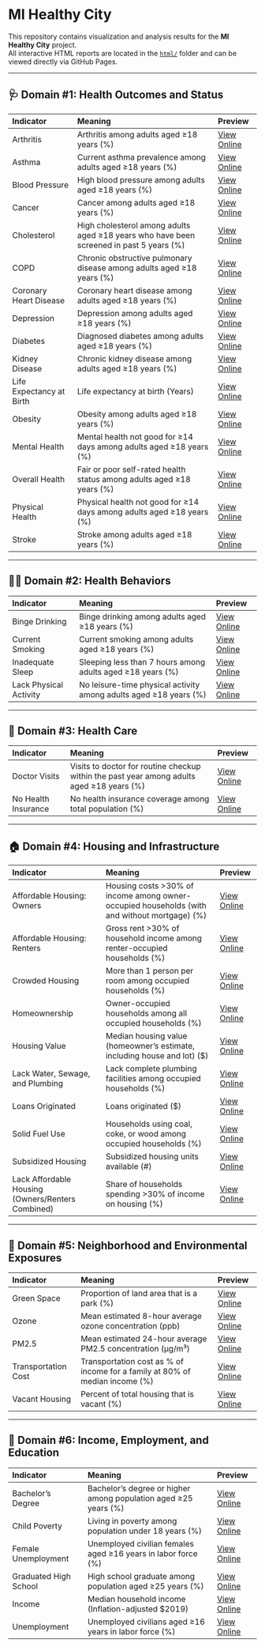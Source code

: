 # MI Healthy City

This repository contains visualization and analysis results for the **MI Healthy City** project.  
All interactive HTML reports are located in the [`html/`](./html) folder and can be viewed directly via GitHub Pages.

---

## 🩺 Domain #1: Health Outcomes and Status 

| Indicator | Meaning | Preview |
|:------|:-----------|:----------------|
| Arthritis | Arthritis among adults aged ≥18 years (%) | [View Online](https://yanlintong.github.io/MI-HealthyCity/html/1_Arthrisis.html) |
| Asthma | Current asthma prevalence among adults aged ≥18 years (%) | [View Online](https://yanlintong.github.io/MI-HealthyCity/html/1_Respiratory_Disease_Asthma.html) |
| Blood Pressure | High blood pressure among adults aged ≥18 years (%) | [View Online](https://yanlintong.github.io/MI-HealthyCity/html/1_Heart_Health_Risk_Blood_Pressure.html) |
| Cancer | Cancer among adults aged ≥18 years (%) | [View Online](https://yanlintong.github.io/MI-HealthyCity/html/1_Cancer.html) |
| Cholesterol | High cholesterol among adults aged ≥18 years who have been screened in past 5 years (%) | [View Online](https://yanlintong.github.io/MI-HealthyCity/html/1_Heart_Health_Risk_Cholesterol.html) |
| COPD | Chronic obstructive pulmonary disease among adults aged ≥18 years (%) | [View Online](https://yanlintong.github.io/MI-HealthyCity/html/1_Respiratory_Disease_COPD.html) |
| Coronary Heart Disease | Coronary heart disease among adults aged ≥18 years (%) | [View Online](https://yanlintong.github.io/MI-HealthyCity/html/1_CVD_Coronary_Heart_Disease.html) |
| Depression | Depression among adults aged ≥18 years (%) | [View Online](https://yanlintong.github.io/MI-HealthyCity/html/1_Depression.html) |
| Diabetes | Diagnosed diabetes among adults aged ≥18 years (%) | [View Online](https://yanlintong.github.io/MI-HealthyCity/html/1_Diabetes.html) |
| Kidney Disease | Chronic kidney disease among adults aged ≥18 years (%) | [View Online](https://yanlintong.github.io/MI-HealthyCity/html/1_Kidney_Disease.html) |
| Life Expectancy at Birth | Life expectancy at birth (Years) | [View Online](https://yanlintong.github.io/MI-HealthyCity/html/1_Life_Expectancy_At_Birth.html) |
| Obesity | Obesity among adults aged ≥18 years (%) | [View Online](https://yanlintong.github.io/MI-HealthyCity/html/1_Obesity.html) |
| Mental Health | Mental health not good for ≥14 days among adults aged ≥18 years (%) | [View Online](https://yanlintong.github.io/MI-HealthyCity/html/1_Self_Rated_Mental_Health.html) |
| Overall Health | Fair or poor self-rated health status among adults aged ≥18 years (%) | [View Online](https://yanlintong.github.io/MI-HealthyCity/html/1_Self_Rated_Overall_Health.html) |
| Physical Health | Physical health not good for ≥14 days among adults aged ≥18 years (%) | [View Online](https://yanlintong.github.io/MI-HealthyCity/html/1_Self_Rated_Physical_Health.html) |
| Stroke | Stroke among adults aged ≥18 years (%) | [View Online](https://yanlintong.github.io/MI-HealthyCity/html/1_CVD_Stroke.html) |

---

## 🏃‍♀️ Domain #2: Health Behaviors  

| Indicator | Meaning | Preview |
|:------|:-----------|:----------------|
| Binge Drinking | Binge drinking among adults aged ≥18 years (%) | [View Online](https://yanlintong.github.io/MI-HealthyCity/html/2_Binge_Drinking.html) |
| Current Smoking | Current smoking among adults aged ≥18 years (%) | [View Online](https://yanlintong.github.io/MI-HealthyCity/html/2_Current_Smoking.html) |
| Inadequate Sleep | Sleeping less than 7 hours among adults aged ≥18 years (%) | [View Online](https://yanlintong.github.io/MI-HealthyCity/html/2_Inadequate_Sleep.html) |
| Lack Physical Activity | No leisure-time physical activity among adults aged ≥18 years (%) | [View Online](https://yanlintong.github.io/MI-HealthyCity/html/2_Lack_Physical_Activity.html) |

---

## 🏥 Domain #3: Health Care  

| Indicator | Meaning | Preview |
|:------|:-----------|:----------------|
| Doctor Visits | Visits to doctor for routine checkup within the past year among adults aged ≥18 years (%) | [View Online](https://yanlintong.github.io/MI-HealthyCity/html/3_Doctor_Visits.html) |
| No Health Insurance | No health insurance coverage among total population (%) | [View Online](https://yanlintong.github.io/MI-HealthyCity/html/3_No_Health_Insurance_Coverage.html) |

---

## 🏠 Domain #4: Housing and Infrastructure  

| Indicator | Meaning | Preview |
|:------|:-----------|:----------------|
| Affordable Housing: Owners | Housing costs >30% of income among owner-occupied households (with and without mortgage) (%) | [View Online](https://yanlintong.github.io/MI-HealthyCity/html/4_Affordable_Housing_Owners.html) |
| Affordable Housing: Renters | Gross rent >30% of household income among renter-occupied households (%) | [View Online](https://yanlintong.github.io/MI-HealthyCity/html/4_Affordable_Housing_Renters.html) |
| Crowded Housing | More than 1 person per room among occupied households (%) | [View Online](https://yanlintong.github.io/MI-HealthyCity/html/4_Crowded_Housing.html) |
| Homeownership | Owner-occupied households among all occupied households (%) | [View Online](https://yanlintong.github.io/MI-HealthyCity/html/4_Homeownership.html) |
| Housing Value | Median housing value (homeowner’s estimate, including house and lot) ($) | [View Online](https://yanlintong.github.io/MI-HealthyCity/html/4_Housing_Value.html) |
| Lack Water, Sewage, and Plumbing | Lack complete plumbing facilities among occupied households (%) | [View Online](https://yanlintong.github.io/MI-HealthyCity/html/4_Lack_Water_Sewage_And_Plumbing.html) |
| Loans Originated | Loans originated ($) | [View Online](https://yanlintong.github.io/MI-HealthyCity/html/4_Loans_Originated.html) |
| Solid Fuel Use | Households using coal, coke, or wood among occupied households (%) | [View Online](https://yanlintong.github.io/MI-HealthyCity/html/4_Solid_Fuel_Use.html) |
| Subsidized Housing | Subsidized housing units available (#) | [View Online](https://yanlintong.github.io/MI-HealthyCity/html/4_Subsidized_Housing.html) |
| Lack Affordable Housing (Owners/Renters Combined) | Share of households spending >30% of income on housing (%) | [View Online](https://yanlintong.github.io/MI-HealthyCity/html/4_Affordable_Housing_Owners.html) |

---

## 🌳 Domain #5: Neighborhood and Environmental Exposures  

| Indicator | Meaning | Preview |
|:------|:-----------|:----------------|
| Green Space | Proportion of land area that is a park (%) | [View Online](https://yanlintong.github.io/MI-HealthyCity/html/5_Green_Space.html) |
| Ozone | Mean estimated 8-hour average ozone concentration (ppb) | [View Online](https://yanlintong.github.io/MI-HealthyCity/html/5_Air_Quality_Ozone.html) |
| PM2.5 | Mean estimated 24-hour average PM2.5 concentration (μg/m³) | [View Online](https://yanlintong.github.io/MI-HealthyCity/html/5_Air_Quality_PM2.5.html) |
| Transportation Cost | Transportation cost as % of income for a family at 80% of median income (%) | [View Online](https://yanlintong.github.io/MI-HealthyCity/html/5_Transportation_Cost.html) |
| Vacant Housing | Percent of total housing that is vacant (%) | [View Online](https://yanlintong.github.io/MI-HealthyCity/html/5_Vacant_Housing.html) |

---

## 💼 Domain #6: Income, Employment, and Education  

| Indicator | Meaning | Preview |
|:------|:-----------|:----------------|
| Bachelor’s Degree | Bachelor’s degree or higher among population aged ≥25 years (%) | [View Online](https://yanlintong.github.io/MI-HealthyCity/html/6_Bachelors_Degree.html) |
| Child Poverty | Living in poverty among population under 18 years (%) | [View Online](https://yanlintong.github.io/MI-HealthyCity/html/6_Child_Poverty.html) |
| Female Unemployment | Unemployed civilian females aged ≥16 years in labor force (%) | [View Online](https://yanlintong.github.io/MI-HealthyCity/html/6_Female_Unemployment.html) |
| Graduated High School | High school graduate among population aged ≥25 years (%) | [View Online](https://yanlintong.github.io/MI-HealthyCity/html/6_Graduated_High_School.html) |
| Income | Median household income (Inflation-adjusted $2019) | [View Online](https://yanlintong.github.io/MI-HealthyCity/html/6_Income.html) |
| Unemployment | Unemployed civilians aged ≥16 years in labor force (%) | [View Online](https://yanlintong.github.io/MI-HealthyCity/html/6_Unemployment.html) |






